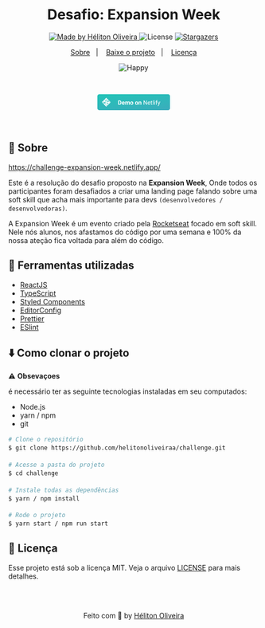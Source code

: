 <h1 align="center">Desafio: Expansion Week</h1>

<p align="center">
  <a href="https://www.linkedin.com/in/helitonoliveira/">
    <img alt="Made by Héliton Oliveira" src="https://img.shields.io/badge/made%20by-Héliton Oliveira-%23006f60">
  </a>

  <img alt="License" src="https://img.shields.io/badge/license-MIT-%23006f60">

  <a href="https://github.com/helitonoliveiraa/challenge/stargazers">
    <img alt="Stargazers" src="https://img.shields.io/github/stars/helitonoliveiraa/challenge?style=social">
  </a>
</p>

<p align="center">
  <a href="#memo-sobre">Sobre</a>&nbsp;&nbsp;&nbsp;|&nbsp;&nbsp;&nbsp;
  <a href="#arrowdown-como-clonar-o-projeto">Baixe o projeto</a>&nbsp;&nbsp;&nbsp;|&nbsp;&nbsp;&nbsp;
  <a href="#pagefacingup-licença">Licença</a>
</p>

<p align="center">
  <img src="./.github/challenge-expansion-week.gif" alt="Happy">
</p>

<br />

<p  align="center">
  <a href="https://challenge-expansion-week.netlify.app/">
    <img src="./.github/button.png" atl="Resiliência">
  </a>
</p>

<br />

## :memo: Sobre

https://challenge-expansion-week.netlify.app/

Este é a resolução do desafio proposto na **Expansion Week**,  Onde todos os participantes foram desafiados a criar uma landing page falando sobre uma soft skill que acha mais importante para devs `(desenvolvedores / desenvolvedoras)`.

 A Expansion Week é um evento criado pela [Rocketseat](https://rocketseat.com.br/) focado em soft skill. Nele nós alunos, nos afastamos do código por uma semana e 100% da nossa ateção fica voltada para além do código.


## :wrench: Ferramentas utilizadas

- [ReactJS](https://pt-br.reactjs.org/)
- [TypeScript](https://www.typescriptlang.org/)
- [Styled Components](https://styled-components.com/)
- [EditorConfig](https://editorconfig.org/)
- [Prettier](https://prettier.io/)
- [ESlint](https://eslint.org/)

## :arrow_down: Como clonar o projeto

⚠ **Obsevaçoes**<br />

é necessário ter as seguinte tecnologias instaladas em seu computados:
- Node.js
- yarn / npm
- git

```bash
# Clone o repositório
$ git clone https://github.com/helitonoliveiraa/challenge.git

# Acesse a pasta do projeto
$ cd challenge

# Instale todas as dependências
$ yarn / npm install

# Rode o projeto
$ yarn start / npm run start
```

## :page_facing_up: Licença

Esse projeto está sob a licença MIT. Veja o arquivo [LICENSE](https://github.com/helitonoliveiraa/challenge/blob/main/LICENSE) para mais detalhes.

<br /><br />

<p align="center">Feito com 💛 by <a href="https://www.linkedin.com/in/helitonoliveira/" target="_blank">Héliton Oliveira</a></p>
